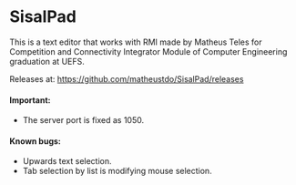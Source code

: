 # SisalPad
This is a text editor that works with RMI made by Matheus Teles for Competition and Connectivity Integrator Module of Computer Engineering graduation at UEFS.

Releases at: https://github.com/matheustdo/SisalPad/releases

#### Important:
* The server port is fixed as 1050.
#### Known bugs:
* Upwards text selection.
* Tab selection by list is modifying mouse selection.
